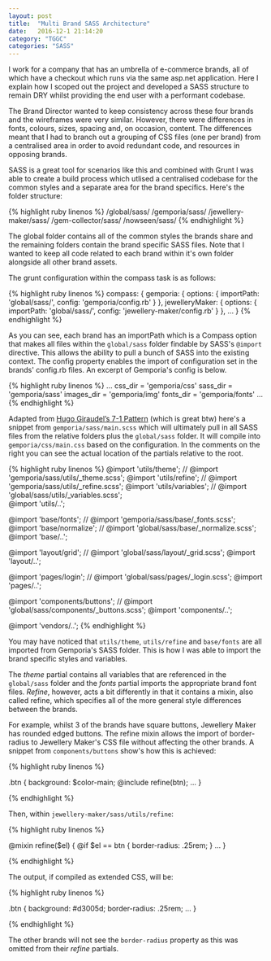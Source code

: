 ```yaml
---
layout: post
title:  "Multi Brand SASS Architecture"
date:   2016-12-1 21:14:20
category: "TGGC"
categories: "SASS"
---
```

I work for a company that has an umbrella of e-commerce brands, all of which have a checkout which runs via the same asp.net application. Here I explain how I scoped out the project and developed a SASS structure to remain DRY whilst providing the end user with a performant codebase.

The Brand Director wanted to keep consistency across these four brands and the wireframes were very similar. However, there were differences in fonts, colours, sizes, spacing and, on occasion, content. The differences meant that I had to branch out a grouping of CSS files (one per brand) from a centralised area in order to avoid redundant code, and resources in opposing brands.

SASS is a great tool for scenarios like this and combined with Grunt I was able to create a build process which utlised a centralised codebase for the common styles and a separate area for the brand specifics. Here's the folder structure:

{% highlight ruby linenos %}
/global/sass/
/gemporia/sass/
/jewellery-maker/sass/
/gem-collector/sass/
/nowseen/sass/
{% endhighlight %}

The global folder contains all of the common styles the brands share and the remaining folders contain the brand specific SASS files. Note that I wanted to keep all code related to each brand within it's own folder alongside all other brand assets.

The grunt configuration within the compass task is as follows:

{% highlight ruby linenos %}
compass: {
    gemporia: {
        options: {
            importPath: 'global/sass/',
            config: 'gemporia/config.rb'
        }
    },
    jewelleryMaker: {
        options: {
            importPath: 'global/sass/',
            config: 'jewellery-maker/config.rb'
        }
    },
    ...
}
{% endhighlight %}

As you can see, each brand has an importPath which is a Compass option that makes all files within the `global/sass` folder findable by SASS's `@import` directive. This allows the ability to pull a bunch of SASS into the existing context. The config property enables the import of configuration set in the brands' config.rb files. An excerpt of Gemporia's config is below.

{% highlight ruby linenos %}
...
css_dir = 'gemporia/css'
sass_dir = 'gemporia/sass'
images_dir = 'gemporia/img'
fonts_dir = 'gemporia/fonts'
...
{% endhighlight %}

Adapted from [Hugo Giraudel’s 7-1 Pattern](http://sass-guidelin.es/#the-7-1-pattern) (which is great btw) here's a snippet from `gemporia/sass/main.scss` which will ultimately pull in all SASS files from the relative folders plus the `global/sass` folder. It will compile into `gemporia/css/main.css` based on the configuration. In the comments on the right you can see the actual location of the partials relative to the root.

{% highlight ruby linenos %}
@import 'utils/theme';          // @import 'gemporia/sass/utils/_theme.scss';
@import 'utils/refine';         // @import 'gemporia/sass/utils/_refine.scss';
@import 'utils/variables';      // @import 'global/sass/utils/_variables.scss';  
@import 'utils/..';

@import 'base/fonts';           // @import 'gemporia/sass/base/_fonts.scss';
@import 'base/normalize';       // @import 'global/sass/base/_normalize.scss';  
@import 'base/..';

@import 'layout/grid';          // @import 'global/sass/layout/_grid.scss';
@import 'layout/..';

@import 'pages/login';          // @import 'global/sass/pages/_login.scss';
@import 'pages/..';

@import 'components/buttons';   // @import 'global/sass/components/_buttons.scss';
@import 'components/..';

@import 'vendors/..';
{% endhighlight %}

You may have noticed that `utils/theme`, `utils/refine` and `base/fonts` are all imported from Gemporia's SASS folder. This is how I was able to import the brand specific styles and variables.

The *theme* partial contains all variables that are referenced in the `global/sass` folder and the *fonts* partial imports the appropriate brand font files. *Refine*, however, acts a bit differently in that it contains a mixin, also called refine, which specifies all of the more general style differences between the brands.

For example, whilst 3 of the brands have square buttons, Jewellery Maker has rounded edged buttons. The refine mixin allows the import of border-radius to Jewellery Maker's CSS file without affecting the other brands. A snippet from `components/buttons` show's how this is achieved:

{% highlight ruby linenos %}

.btn {
  background: $color-main;
  @include refine(btn);
  ...
}

{% endhighlight %}

Then, within `jewellery-maker/sass/utils/refine`:

{% highlight ruby linenos %}

@mixin refine($el) {
  @if $el == btn {
    border-radius: .25rem;
  }
  ...
}

{% endhighlight %}

The output, if compiled as extended CSS, will be:

{% highlight ruby linenos %}

.btn {
  background: #d3005d;
  border-radius: .25rem;
  ...
}

{% endhighlight %}

The other brands will not see the `border-radius` property as this was omitted from their *refine* partials.
